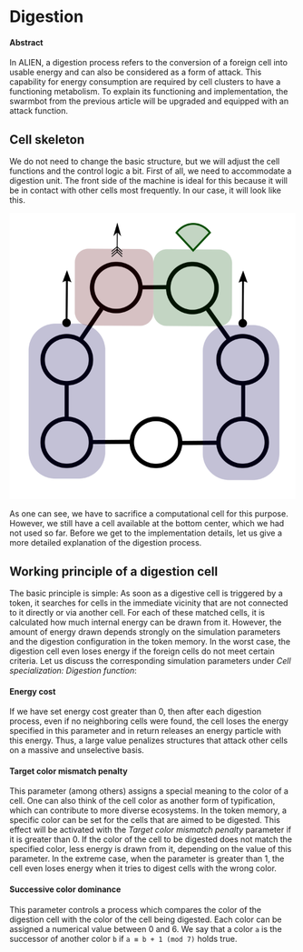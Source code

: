 # Digestion

#### Abstract

In ALIEN, a digestion process refers to the conversion of a foreign cell into usable energy and can also be considered as a form of attack. This capability for energy consumption are required by cell clusters to have a functioning metabolism. To explain its functioning and implementation, the swarmbot from the previous article will be upgraded and equipped with an attack function.

## Cell skeleton

We do not need to change the basic structure, but we will adjust the cell functions and the control logic a bit. First of all, we need to accommodate a digestion unit. The front side of the machine is ideal for this because it will be in contact with other cells most frequently. In our case, it will look like this.

![Cell skeleton of a swarmbot with attack capabilities](<../../.gitbook/assets/skeleton attacker.svg>)

As one can see, we have to sacrifice a computational cell for this purpose. However, we still have a cell available at the bottom center, which we had not used so far. Before we get to the implementation details, let us give a more detailed explanation of the digestion process.

## Working principle of a digestion cell

The basic principle is simple: As soon as a digestive cell is triggered by a token, it searches for cells in the immediate vicinity that are not connected to it directly or via another cell. For each of these matched cells, it is calculated how much internal energy can be drawn from it. However, the amount of energy drawn depends strongly on the simulation parameters and the digestion configuration in the token memory. In the worst case, the digestion cell even loses energy if the foreign cells do not meet certain criteria. Let us discuss the corresponding simulation parameters under _Cell specialization: Digestion function_:

#### Energy cost

If we have set energy cost greater than 0, then after each digestion process, even if no neighboring cells were found, the cell loses the energy specified in this parameter and in return releases an energy particle with this energy. Thus, a large value penalizes structures that attack other cells on a massive and unselective basis.

#### Target color mismatch penalty

This parameter (among others) assigns a special meaning to the color of a cell. One can also think of the cell color as another form of typification, which can contribute to more diverse ecosystems. In the token memory, a specific color can be set for the cells that are aimed to be digested. This effect will be activated with the _Target color mismatch penalty_ parameter if it is greater than 0. If the color of the cell to be digested does not match the specified color, less energy is drawn from it, depending on the value of this parameter. In the extreme case, when the parameter is greater than 1, the cell even loses energy when it tries to digest cells with the wrong color.

#### Successive color dominance

This parameter controls a process which compares the color of the digestion cell with the color of the cell being digested. Each color can be assigned a numerical value between 0 and 6. We say that a color `a` is the successor of another color `b` if `a ≡ b + 1 (mod 7)` holds true.
